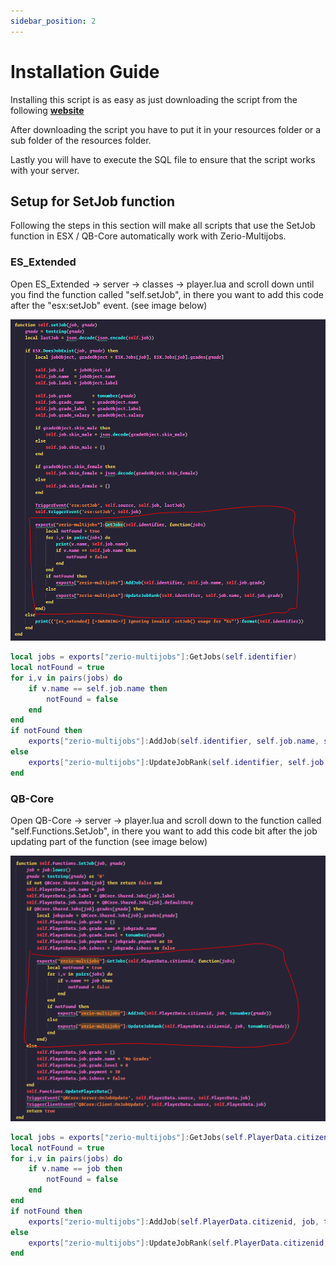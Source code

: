 ```yaml
---
sidebar_position: 2
---
```


# Installation Guide

Installing this script is as easy as just downloading the script from the following [**website**](https://keymaster.fivem.net/)

After downloading the script you have to put it in your resources folder or a sub folder of the resources folder.

Lastly you will have to execute the SQL file to ensure that the script works with your server.

## Setup for SetJob function

Following the steps in this section will make all scripts that use the SetJob function in ESX / QB-Core automatically work with Zerio-Multijobs.

### ES_Extended

Open ES_Extended -> server -> classes -> player.lua and scroll down until you find the function called "self.setJob", in there you want to add this code after the "esx:setJob" event. (see image below)

![Installation Image](./assets/images/installation1.webp)

```lua
local jobs = exports["zerio-multijobs"]:GetJobs(self.identifier)
local notFound = true
for i,v in pairs(jobs) do
    if v.name == self.job.name then
        notFound = false
    end
end
if notFound then
    exports["zerio-multijobs"]:AddJob(self.identifier, self.job.name, self.job.grade)
else
    exports["zerio-multijobs"]:UpdateJobRank(self.identifier, self.job.name, self.job.grade)
end
```

### QB-Core

Open QB-Core -> server -> player.lua and scroll down to the function called "self.Functions.SetJob", in there you want to add this code bit after the job updating part of the function (see image below)

![Installation Image](./assets/images/installation2.webp)

```lua
local jobs = exports["zerio-multijobs"]:GetJobs(self.PlayerData.citizenid)
local notFound = true
for i,v in pairs(jobs) do
    if v.name == job then
        notFound = false
    end
end
if notFound then
    exports["zerio-multijobs"]:AddJob(self.PlayerData.citizenid, job, tonumber(grade))
else
    exports["zerio-multijobs"]:UpdateJobRank(self.PlayerData.citizenid, job, tonumber(grade))
end
```
